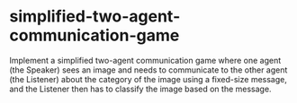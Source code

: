 # simplified-two-agent-communication-game

Implement a simplified two-agent communication game where one agent (the Speaker) sees an image and needs to communicate to the other agent (the Listener) about the category of the image using a fixed-size message, and the Listener then has to classify the image based on the message.
